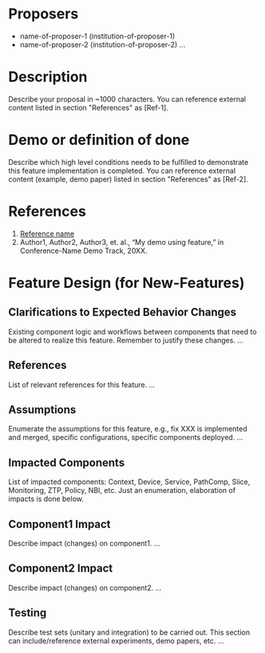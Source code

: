 # Proposers

- name-of-proposer-1 (institution-of-proposer-1)
- name-of-proposer-2 (institution-of-proposer-2)
...

# Description

Describe your proposal in ~1000 characters.
You can reference external content listed in section "References" as [Ref-1].

# Demo or definition of done

Describe which high level conditions needs to be fulfilled to demonstrate this feature implementation is completed.
You can reference external content (example, demo paper) listed in section "References" as [Ref-2].

# References

1. [Reference name](https://reference-url)
2. Author1, Author2, Author3, et. al., “My demo using feature,” in Conference-Name Demo Track, 20XX.

# Feature Design (for New-Features)

## Clarifications to Expected Behavior Changes

Existing component logic and workflows between components that need to be altered to realize this feature.
Remember to justify these changes.
...

## References

List of relevant references for this feature.
...

## Assumptions

Enumerate the assumptions for this feature, e.g., fix XXX is implemented and merged, specific configurations, specific
components deployed.
...

## Impacted Components

List of impacted components: Context, Device, Service, PathComp, Slice, Monitoring, ZTP, Policy, NBI, etc.
Just an enumeration, elaboration of impacts is done below.

## Component1 Impact

Describe impact (changes) on component1.
...

## Component2 Impact

Describe impact (changes) on component2.
...

## Testing

Describe test sets (unitary and integration) to be carried out.
This section can include/reference external experiments, demo papers, etc.
...
